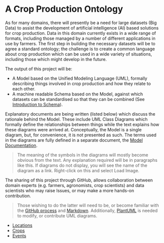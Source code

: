 # A Crop Production Ontology
As for many domains, there will presently be a need for large datasets (Big Data) to assist the 
development of artificial intelligence (AI) based solutions for crop production. 
Data in this domain currently exists in a wide range of formats, 
including those managed by a number of different applications in use by farmers. 
The first step in building the necessary datasets will be to agree a standard ontology; the challenge is to create a common language about crop production which can be used 
in a wide variety of situations, including those which might develop in the future.  

The output of this project will be:
- A Model based on the Unified Modeling Language (UML), formally describing things involved in crop production and how they relate to each other.
- A machine readable Schema based on the Model, against which datasets can be standardised so that they can be combined (See [Introduction to Schema]()).

Explanatory documents are being written (listed below) which discuss the rationale behind the Model. 
These include UML Class Diagrams which formally define the relationships between things while
the text explains how these diagrams were arrived at.
Conceptually, the Model is a single diagram, but, for convenience, it is not presented as such. 
The terms used in the diagrams are fully defined in a separate document, the [Model Documentation](https://github.com/Charles1625/crop-production-ontology/blob/main/Model/Documentation.md).

>The meaning of the symbols in the diagrams will mostly become obvious from the text.  Any explanation required will be in paragraphs like this.  If diagrams do not display, you will see the name of the diagram as a link.  Right-click on this and select Load Image.

The sharing of this project through GitHub, allows collaboration between domain experts (e.g. farmers, agronomists, crop scientists) and data scientists who may raise Issues, or may make a more hands-on contribution.  

>Those wishing to do the latter will need to be, or become familiar with the [GitHub process](https://github.com/firstcontributions/first-contributions) and [Markdown](https://www.markdownguide.org/getting-started/).  Additionally, [PlantUML](https://plantuml.com/) is needed to modify, or contribute UML diagrams.

- [Locations](https://github.com/Charles1625/crop-production-ontology/blob/main/Locations/Locations.md)
- [Crops](https://github.com/Charles1625/crop-production-ontology/blob/main/Crops/Crops.md)
- [Events](https://github.com/Charles1625/crop-production-ontology/blob/main/Events/Events.md)









